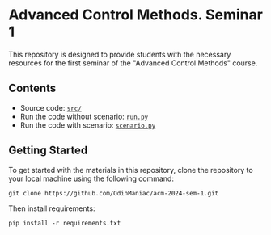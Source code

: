 # Advanced Control Methods. Seminar 1

This repository is designed to provide students with the necessary resources for the first seminar of the "Advanced Control Methods" course.


## Contents

- Source code: [`src/`](./src/)
- Run the code without scenario: [`run.py`](run.py)
- Run the code with scenario: [`scenario.py`](scenario.py)

## Getting Started

To get started with the materials in this repository, clone the repository to your local machine using the following command:

```
git clone https://github.com/OdinManiac/acm-2024-sem-1.git
```

Then install requirements:

```
pip install -r requirements.txt
```